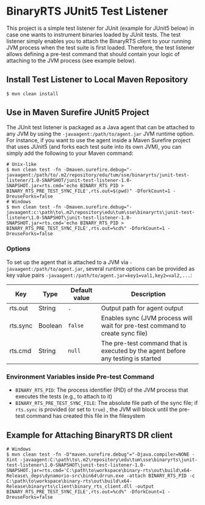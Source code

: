# BinaryRTS JUnit5 Test Listener

This project is a simple test listener for JUnit (example for JUnit5 below) in case one wants to instrument binaries
loaded by JUnit tests.
The test listener simply enables you to attach the BinaryRTS client to your running JVM process when the test suite is
first loaded.
Therefore, the test listener allows defining a pre-test command that should contain your logic of attaching to the JVM
process (see example below).

## Install Test Listener to Local Maven Repository

```shell
$ mvn clean install
```

## Use in Maven Surefire JUnit5 Project

The JUnit test listener is packaged as a Java agent that can be attached to any JVM by using
the `-javaagent:/path/to/agent.jar` JVM runtime option.
For instance, if you want to use the agent inside a Maven Surefire project that uses JUnit5 (and forks each test suite
into its own JVM), you can simply add the following to your Maven command:

```shell
# Unix-like
$ mvn clean test -fn -Dmaven.surefire.debug="-javaagent:/path/to/.m2/repository/edu/tum/sse/binaryrts/junit-test-listener/1.0-SNAPSHOT/junit-test-listener-1.0-SNAPSHOT.jar=rts.cmd='echo BINARY_RTS_PID > BINARY_RTS_PRE_TEST_SYNC_FILE',rts.out=$(pwd)" -DforkCount=1 -DreuseForks=false
# Windows
$ mvn clean test -fn -Dmaven.surefire.debug="-javaagent:c:\path\to\.m2\repository\edu\tum\sse\binaryrts\junit-test-listener\1.0-SNAPSHOT\junit-test-listener-1.0-SNAPSHOT.jar=rts.cmd='echo BINARY_RTS_PID > BINARY_RTS_PRE_TEST_SYNC_FILE',rts.out=%cd%" -DforkCount=1 -DreuseForks=false
```

### Options

To set up the agent that is attached to a JVM via `-javaagent:/path/to/agent.jar`, several runtime options can be
provided as key value pairs `-javaagent:/path/to/agent.jar=key1=val1,key2=val2,...`:

| Key          | Type    | Default value                          | Description                                                                      |
|--------------|---------|----------------------------------------|----------------------------------------------------------------------------------|
| rts.out      | String  | `.`                                    | Output path for agent output                                                     |
| rts.sync     | Boolean | `false`                                | Enables sync (JVM process will wait for pre-test command to create sync file)    |
| rts.cmd      | String  | `null`                                 | The pre-test command that is executed by the agent before any testing is started |

### Environment Variables inside Pre-test Command

- `BINARY_RTS_PID`: The process identifier (PID) of the JVM process that executes the tests (e.g., to attach to it)
- `BINARY_RTS_PRE_TEST_SYNC_FILE`: The absolute file path of the sync file; if `rts.sync` is provided (or set to `true`)
  , the JVM will block until the pre-test command has created this file in the filesystem

## Example for Attaching BinaryRTS DR client

```shell
# Windows
$ mvn clean test -fn -D"maven.surefire.debug"="-Djava.compiler=NONE -Xint -javaagent:C:\path\to\.m2\repository\edu\tum\sse\binaryrts\junit-test-listener\1.0-SNAPSHOT\junit-test-listener-1.0-SNAPSHOT.jar=rts.cmd='C:\path\to\workspace\binary-rts\out\build\x64-Release\_deps\dynamorio-src\bin64\drrun.exe -attach BINARY_RTS_PID -c C:\path\to\workspace\binary-rts\out\build\x64-Release\binaryrts\client\binary_rts_client.dll -output BINARY_RTS_PRE_TEST_SYNC_FILE',rts.out=%cd%" -DforkCount=1 -DreuseForks=false
```
